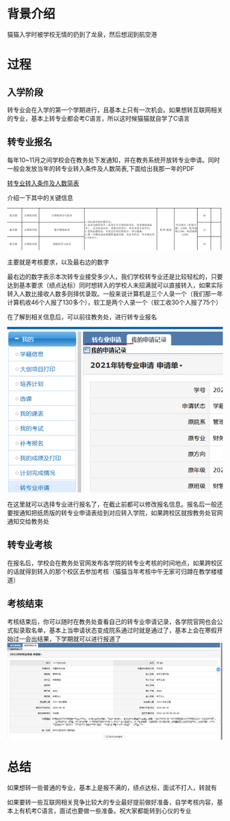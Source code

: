 # 背景介绍

猫猫入学时被学校无情的扔到了龙泉，然后想润到航空港

# 过程

## 入学阶段

转专业会在入学的第一个学期进行，且基本上只有一次机会。如果想转互联网相关的专业，基本上转专业都会考C语言，所以这时候猫猫就自学了C语言

## 转专业报名

每年10~11月之间学校会在教务处下发通知，并在教务系统开放转专业申请。同时一般会发放当年的转专业转入条件及人数简表,下面给出我那一年的PDF

[转专业转入条件及人数简表](./2021年转专业转入条件及人数简表.pdf)

介绍一下其中的关键信息

![image-20240721164954040](.\image-20240721164954040.png)

主要就是考核要求，以及最右边的数字

最右边的数字表示本次转专业接受多少人，我们学校转专业还是比较轻松的，只要达到基本要求（绩点达标）同时想转入的学校人未招满就可以直接转入，如果实际转入人数比接收人数多则择优录取。一般来说计算机是三个人录一个（我们那一年计算机收46个人报了130多个），软工是两个人录一个（软工收30个人报了75个）

在了解到相关信息后，可以前往教务处，进行转专业报名

![image-20240721165553985](.\image-20240721165553985.png)

在这里就可以选择专业进行报名了，在截止前都可以修改报名信息。报名后一般还要按通知把纸质版的转专业申请表给到对应转入学院，如果跨校区就按教务处官网通知交给教务处

## 转专业考核

在报名后，学校会在教务处官网发布各学院的转专业考核的时间地点，如果跨校区的话就得到转入的那个校区去参加考核（猫猫当年考核中午无家可归蹲在教学楼楼道）

## 考核结束

考核结束后，你可以随时在教务处查看自己的转专业申请记录，各学院官网也会公式拟录取名单，基本上当申请状态变成院系通过时就是通过了，基本上会在寒假开始过一会出结果，下学期就可以进行报道了
![image-20240721170305725](.\image-20240721170305725.png)

# 总结

如果想转一些普通的专业，基本上是报不满的，绩点达标，面试不打人，转就有

如果要转一些互联网相关竞争比较大的专业最好提前做好准备，自学考核内容，基本上有机考C语言，面试也要做一些准备。祝大家都能转到心仪的专业